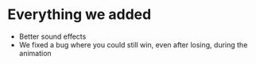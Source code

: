# Everything we added
* Better sound effects
* We fixed a bug where you could still win, even after losing, during the animation